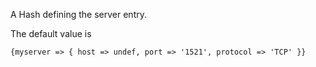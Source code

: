 A Hash defining the server entry.

The default value is
```
{myserver => { host => undef, port => '1521', protocol => 'TCP' }}
```
